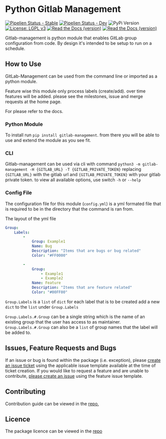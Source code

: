 # Python Gitlab Management

[![Pipelien Status - Stable](https://img.shields.io/badge/dynamic/json.svg?label=Pipeline-Stable&query=0.status&url=https://gitlab.com/api/v4/projects/19099644/pipelines?ref=master&color=ff782e&logo=gitlab&style=plastic)](https://gitlab.com/nofusscomputing/projects/python-gitlab-management/) 
[![Pipelien Status - Dev](https://img.shields.io/badge/dynamic/json.svg?label=Pipeline-Dev&query=0.status&url=https://gitlab.com/api/v4/projects/19099644/pipelines/?ref=development&color=ff782e&logo=gitlab&style=plastic)](https://gitlab.com/nofusscomputing/projects/python-gitlab-management/) 
![PyPi Version](https://img.shields.io/badge/dynamic/json?label=PyPi%20Package&query=$.info.version&url=https://pypi.org/pypi/gitlab-management/json&logo=python&logoColor=white&style=plastic) 
[![License: LGPL v3](https://img.shields.io/badge/License-LGPL%20v3-green.svg?style=plastic&logo=gnu&logocolor=white)](https://gitlab.com/nofusscomputing/projects/python-gitlab-management/-/blob/master/LICENCE)
[![Read the Docs (version)](https://img.shields.io/readthedocs/python-gitlab-management/stable?label=Docs%20stable&logo=readthedocs&style=plastic)](https://python-gitlab-management.readthedocs.io/en/stable/)
[![Read the Docs (version)](https://img.shields.io/readthedocs/python-gitlab-management/development?label=Docs%20devel&logo=readthedocs&style=plastic)](https://python-gitlab-management.readthedocs.io/en/development/)

Gitlab-management is python module that enables GitLab group configuration from code. By design it's intended to be setup to run on a schedule. 

## How to Use
GitLab-Management can be used from the command line or imported as a python module.

Feature wise this module only process labels (create/add). over time features will be added. please see the milestones, issue and merge requests at the home page.

For please refer to the docs.


### Python Module
To install run `pip install gitlab-management`. from there you will be able to use and extend the module as you see fit.

### CLI
Gitlab-management can be used via cli with command `python3 -m gitlab-management -H {GITLAB_URL} -T {GITLAB_PRIVATE_TOKEN}` replacing `{GITLAB_URL}` with the gitlab url and `{GITLAB_PRIVATE_TOKEN}` with your gitlab private token. to view all available options, use switch `-h` or `--help`

### Config File
The configuration file for this module (`config.yml`) is a yml formated file that is required to be in the directory that the command is ran from.

The layout of the yml file
``` yaml
Group:
    Labels:
        -
            Group: Example1
            Name: Bug
            Description: "Items that are bugs or bug related"
            Color: "#FF0000"

        -
            Group: 
                - Example1
                - Example2
            Name: Feature
            Description: "Items that are feature related"
            Color: "#00FF00"

```

`Group.Labels` is a `list` of `dict` for each label that is to be created add a new `dict` to the `list` under `Group.Labels`

`Group.Labels.#.Group` can be a single string which is the name of an existing group that the user has access to as maintainer. `Group.Labels.#.Group` can also be a `list` of group names that the label will be added to.


## Issues, Feature Requests and Bugs
If an issue or bug is found within the package (i.e. exception), please [create an issue ticket](https://gitlab.com/nofusscomputing/projects/python-gitlab-management/-/issues) using the applicable issue template available at the time of ticket creation. If you would like to request a feature and are unable to contribute, [please create an issue](https://gitlab.com/nofusscomputing/projects/python-gitlab-management/-/issues) using the feature issue template.

## Contributing
Contribution guide can be viewed in the [repo.](https://gitlab.com/nofusscomputing/projects/python-gitlab-management/-/blob/master/CONTRIBUTING.md)


## Licence
The package licence can be viewed in the [repo](https://gitlab.com/nofusscomputing/projects/python-gitlab-management/-/blob/master/LICENSE)